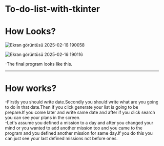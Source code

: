 # To-do-list-with-tkinter

<h1>How Looks?</h1>

![Ekran görüntüsü 2025-02-16 190058](https://github.com/user-attachments/assets/e35072f2-ef8f-474a-b937-6528adc03e8a)

![Ekran görüntüsü 2025-02-16 190116](https://github.com/user-attachments/assets/5d93d952-f212-4ccb-a1b7-bada180d285d)

-The final program looks like this.
<hr/>

<h1>How works?</h1>
-Firstly you should write date.Secondly you should write what are you going to do in that date.Then if you click generate your list is going to be prepare.If you come later and write same date and after if you click search you can see your plans in the screen.<br/>
-Let's assume you defined a mission to a day and after you changed your mind or you wanted to add another mission too and you came to the program and you defined another mission for same day.If you do this you can just see your last defined missions not before ones.
